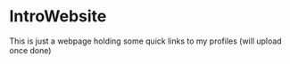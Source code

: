 # IntroWebsite
This is just a webpage holding some quick links to my profiles (will upload once done)
